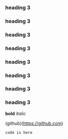 ### heading 3
### heading 3
### heading 3
### heading 3
### heading 3
### heading 3
### heading 3
### heading 3

**bold**
*italic*

(github)(https://github.com)

```
code is here
```

